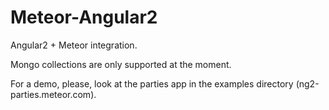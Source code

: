 # Meteor-Angular2
Angular2 + Meteor integration.

Mongo collections are only supported at the moment.

For a demo, please, look at the parties app in the examples directory
(ng2-parties.meteor.com).
